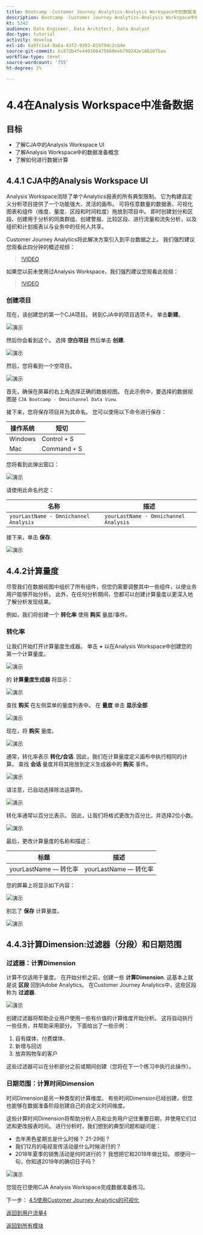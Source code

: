 ```yaml
---
title: Bootcamp -Customer Journey Analytics-Analysis Workspace中的数据准备
description: Bootcamp -Customer Journey Analytics-Analysis Workspace中的数据准备
kt: 5342
audience: Data Engineer, Data Architect, Data Analyst
doc-type: tutorial
activity: develop
exl-id: 6a9fc1a4-9a6a-43f2-9393-815f9dc2cb4e
source-git-commit: bc872b4fe440106475668eeb790242e1862875aa
workflow-type: tm+mt
source-wordcount: '755'
ht-degree: 2%

---
```


# 4.4在Analysis Workspace中准备数据

## 目标

- 了解CJA中的Analysis Workspace UI
- 了解Analysis Workspace中的数据准备概念
- 了解如何进行数据计算

## 4.4.1 CJA中的Analysis Workspace UI

Analysis Workspace消除了单个Analytics报表的所有典型限制。 它为构建自定义分析项目提供了一个功能强大、灵活的画布。 可将任意数量的数据表、可视化图表和组件（维度、量度、区段和时间粒度）拖放到项目中。 即时创建划分和区段、创建用于分析的同类群组、创建警报、比较区段、进行流量和流失分析，以及组织和计划报表以与业务中的任何人共享。

Customer Journey Analytics将此解决方案引入到平台数据之上。 我们强烈建议您观看此四分钟的概述视频：

>[!VIDEO](https://video.tv.adobe.com/v/35109?quality=12&learn=on)

如果您以前未使用过Analysis Workspace，我们强烈建议您观看此视频：

>[!VIDEO](https://video.tv.adobe.com/v/26266?quality=12&learn=on)

### 创建项目

现在，该创建您的第一个CJA项目。 转到CJA中的项目选项卡。
单击**新建**。

![演示](./images/prmenu.png)

然后你会看到这个。 选择 **空白项目** 然后单击 **创建**.

![演示](./images/prmenu1.png)

然后，您将看到一个空项目。

![演示](./images/premptyprojects.png)

首先，确保在屏幕的右上角选择正确的数据视图。 在此示例中，要选择的数据视图是 `CJA Bootcamp - Omnichannel Data View`.

接下来，您将保存项目并为其命名。 您可以使用以下命令进行保存：

| 操作系统 | 短切 |
| ----------------- |-------------| 
| Windows | Control + S |
| Mac | Command + S |

您将看到此弹出窗口：

![演示](./images/prsave.png)

请使用此命名约定：

| 名称 | 描述 |
| ----------------- |-------------| 
| `yourLastName - Omnichannel Analysis` | `yourLastName - Omnichannel Analysis` |

接下来，单击 **保存**.

![演示](./images/prsave2.png)

## 4.4.2计算量度

尽管我们在数据视图中组织了所有组件，但您仍需要调整其中一些组件，以便业务用户能够开始分析。 此外，在任何分析期间，您都可以创建计算量度以更深入地了解分析发现结果。

例如，我们将创建一个 **转化率** 使用 **购买** 量度/事件。

### 转化率

让我们开始打开计算量度生成器。 单击 **+** 以在Analysis Workspace中创建您的第一个计算量度。

![演示](./images/pradd.png)

的 **计算量度生成器** 将显示：

![演示](./images/prbuilder.png)

查找 **购买** 在左侧菜单的量度列表中。 在 **量度** 单击 **显示全部**

![演示](./images/calcbuildercr1.png)

现在，将 **购买** 量度。

![演示](./images/calcbuildercr2.png)

通常，转化率表示 **转化/会话**. 因此，我们在计算量度定义画布中执行相同的计算。 查找 **会话** 量度并将其拖放到定义生成器中的 **购买** 事件。

![演示](./images/calcbuildercr3.png)

请注意，已自动选择除法运算符。

![演示](./images/calcbuildercr4.png)

转化率通常以百分比表示。 因此，让我们将格式更改为百分比，并选择2位小数。

![演示](./images/calcbuildercr5.png)

最后，更改计算量度的名称和描述：

| 标题 | 描述 |
| ----------------- |-------------| 
| yourLastName — 转化率 | yourLastName — 转化率 |

您的屏幕上将显示如下内容：

![演示](./images/calcbuildercr6.png)

别忘了 **保存** 计算量度。

![演示](./images/pr9.png)

## 4.4.3计算Dimension:过滤器（分段）和日期范围

### 过滤器：计算Dimension

计算不仅适用于量度。 在开始分析之前，创建一些 **计算Dimension**. 这基本上就是说 **区段** 回到Adobe Analytics。 在Customer Journey Analytics中，这些区段称为 **过滤器**.

![演示](./images/prfilters.png)

创建过滤器将帮助企业用户使用一些有价值的计算维度开始分析。 这将自动执行一些任务，并帮助采用部分。 下面给出了一些示例：

1. 自有媒体、付费媒体、
2. 新增与回访
3. 放弃购物车的客户

这些过滤器可以在分析部分之前或期间创建（您将在下一个练习中执行此操作）。

### 日期范围：计算时间Dimension

时间Dimension是另一种类型的计算维度。 有些时间Dimension已经创建，但您也能够在数据准备阶段创建自己的自定义时间维度。

这些计算时间Dimension将帮助分析人员和业务用户记住重要日期，并使用它们过滤和更改报表时间。 进行分析时，我们想到的典型问题和疑问是：

- 去年黑色星期五是什么时候？ 21-29街？
- 我们12月的电视宣传活动是什么时候进行的？
- 2018年夏季的销售活动是何时进行的？ 我想把它和2019年做比较。 顺便问一句，你知道2019年的确切日子吗？

![演示](./images/timedimensions.png)

您现在已使用CJA Analysis Workspace完成数据准备练习。

下一步： [4.5使用Customer Journey Analytics的可视化](./ex5.md)

[返回到用户流量4](./uc4.md)

[返回到所有模块](./../../overview.md)
